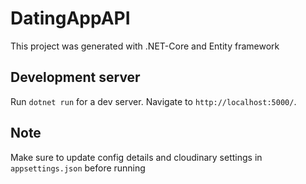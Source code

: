 # DatingAppAPI

This project was generated with .NET-Core and Entity framework

## Development server

Run `dotnet run` for a dev server. Navigate to `http://localhost:5000/`. 

## Note

Make sure to update config details and cloudinary settings in `appsettings.json` before running
